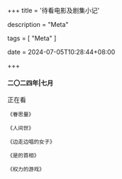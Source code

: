 +++
title = '待看电影及剧集小记'

description = "Meta"

tags = [ "Meta" ]

date = 2024-07-05T10:28:44+08:00

+++

#### 二〇二四年|七月

正在看

```
《眷思量》
```

```
《人间世》
```

```
《边走边唱的女子》
```

```
《是的首相》
```

```
《权力的游戏》
```

